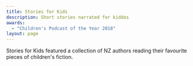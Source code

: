```yaml
---
title: Stories for Kids
description: Short stories narrated for kiddos
awards:
  - "Children's Podcast of the Year 2018"
layout: page
---
```

Stories for Kids featured a collection of NZ authors reading their favourite pieces of children's fiction.
